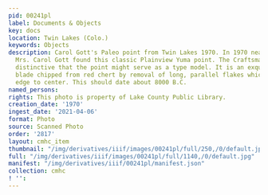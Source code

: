 ```yaml
---
pid: 00241pl
label: Documents & Objects
key: docs
location: Twin Lakes (Colo.)
keywords: Objects
description: Carol Gott's Paleo point from Twin Lakes 1970. In 1970 near Twin Lakes,
  Mrs. Carol Gott found this classic Plainview Yuma point. The Craftsmanship is so
  distinctive that the point might serve as a type model. It is an exquisite 4-inch
  blade chipped from red chert by removal of long, parallel flakes which extend from
  edge to center. This should date about 8000 B.C.
named_persons: 
rights: This photo is property of Lake County Public Library.
creation_date: '1970'
ingest_date: '2021-04-06'
format: Photo
source: Scanned Photo
order: '2817'
layout: cmhc_item
thumbnail: "/img/derivatives/iiif/images/00241pl/full/250,/0/default.jpg"
full: "/img/derivatives/iiif/images/00241pl/full/1140,/0/default.jpg"
manifest: "/img/derivatives/iiif/00241pl/manifest.json"
collection: cmhc
! '': 
---
```

